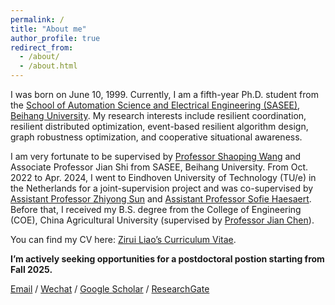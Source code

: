 ```yaml
---
permalink: /
title: "About me"
author_profile: true
redirect_from: 
  - /about/
  - /about.html
---
```


I was born on June 10, 1999. Currently, I am a fifth-year Ph.D. student from the [School of Automation Science and Electrical Engineering (SASEE)](http://dept3.buaa.edu.cn/), [Beihang University](https://www.buaa.edu.cn/). My research interests include resilient coordination, resilient distributed optimization, event-based resilient algorithm design, graph robustness optimization, and cooperative situational awareness.

I am very fortunate to be supervised by [Professor Shaoping Wang](https://shi.buaa.edu.cn/wangshaoping/zh_CN/index.htm) and Associate Professor Jian Shi from SASEE, Beihang University. From Oct. 2022 to Apr. 2024, I went to Eindhoven University of Technology (TU/e) in the Netherlands for a joint-supervision project and was co-supervised by [Assistant Professor Zhiyong Sun](https://sites.google.com/view/zhiyong-sun/home) and [Assistant Professor Sofie Haesaert](https://www.sofiehaesaert.com/). Before that, I received my B.S. degree from the College of Engineering (COE), China Agricultural University (supervised by [Professor Jian Chen](https://faculty.cau.edu.cn/cj100/)).

You can find my CV here: [Zirui Liao’s Curriculum Vitae](../assets/Curriculum_Vitae.pdf).

**I’m actively seeking opportunities for a postdoctoral postion starting from Fall 2025.**

[Email](mailto:by2003110@buaa.edu.cn) / [Wechat](../images/wechat.jpg) / [Google Scholar](https://scholar.google.com.hk/citations?user=Snb78G0AAAAJ&hl) / [ResearchGate](https://www.researchgate.net/profile/Zirui-Liao-2)



